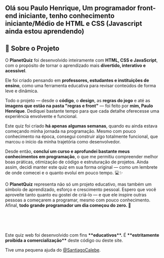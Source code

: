<!DOCTYPE html>
<html lang="pt-br">
<head>
    <meta charset="UTF-8">
    <meta name="viewport" content="width=device-width, initial-scale=1.0">
    <title>Read.me</title>
</head>
<body>
    <h2>Olá sou Paulo Henrique, Um programador front-end iniciante, tenho conhecimento iniciante/Médio de HTML e CSS (Javascript ainda estou aprendendo)</h2>
    <section id="sobre">
  <h2>💫 Sobre o Projeto</h2>
  <p>O <strong>PlanetQuiz</strong> foi desenvolvido inteiramente com <strong>HTML, CSS e JavaScript</strong>, com o propósito de tornar o aprendizado mais <strong>divertido, interativo e acessível</strong>.</p>

  <p>Ele foi criado pensando em <strong>professores, estudantes e instituições de ensino</strong>, como uma ferramenta educativa para revisar conteúdos de forma leve e dinâmica.</p>

  <p>Todo o projeto — desde o <strong>código</strong>, o <strong>design</strong>, as <strong>regras do jogo</strong> e até as <strong>imagens que estão na pasta "regras e front"</strong> — foi feito por <strong>mim, Paulo Henrique</strong>.  
  Dediquei bastante tempo para que cada detalhe oferecesse uma experiência envolvente e funcional.</p>

  <p>Este quiz foi criado <strong>há apenas algumas semanas</strong>, quando eu ainda estava começando minha jornada na programação.  
  Mesmo com pouco conhecimento na época, consegui construir algo totalmente funcional, que marcou o início da minha trajetória como desenvolvedor.</p>

  <p>Desde então, <strong>concluí um curso e aprofundei bastante meus conhecimentos em programação</strong>, o que me permitiu compreender melhor boas práticas, otimização de código e estruturação de projetos.  
  Ainda assim, decidi manter este quiz em sua forma original — como um lembrete de onde comecei e o quanto evoluí em pouco tempo. 💻✨</p>

  <p>O <strong>PlanetQuiz</strong> representa não só um projeto educativo, mas também um símbolo de aprendizado, esforço e crescimento pessoal.  
  Espero que você aproveite tanto quanto eu gostei de criá-lo — e que ele inspire outras pessoas a começarem a programar, mesmo com pouco conhecimento.  
  Afinal, <strong>todo grande programador um dia começou do zero. 🚀</strong></p>
  <br>
  <br>
  <br> <!--Sei que não é o certo a se ultilizar, pórem nao tem como ultilizar o CSS aqui no codigo "Read.md" do github-->
  <p>Este quiz web foi desenvolvido com fins <strong>**educativos**.</strong>  
É <strong>**estritamente proibida a comercialização**</strong> deste código ou deste site.  

Tive uma pequena ajuda do [@SantiagoCalebe](https://github.com/SantiagoCalebe).
</p>
</section>

</body>
</html>
